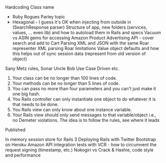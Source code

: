 Hardcoding Class name
  * Ruby Rogues Parley topic
  * Hexagonal - I guess it's OK when injecting from outside in (SearchResponse parser)
Structure of app, new folders (services, values, ... even lib) and how to autoload them in Rails and specs
Vacuum vs ASIN gems for accessing Amazon Product Advertising API - cover search and add to Cart
Parsing XML and JSON with the same Roar representer
XML parsing Roar limitations
Value object defaults and how this helps out of sync session data (represent from old version of object)

Sany Metz rules, Sonar Uncle Bob Use Case Driven etc.
1. Your class can be no longer than 100 lines of code.
2. Your methods can be no longer than 5 lines of code.
3. You can pass no more than four parameters and you can't just make it one big hash.
4. You Rails controller can only instantiate one object to do whatever it is that needs to be done.
5. You Rails view can only know about one instance variable.
6. Your Rails view should only send messages to that variable/object i.e., no Demeter violations.
The idea is to follow the rules, see where it leads

Published

In memory session store for Rails 3
Deploying Rails with Twitter Bootstrap on Heroku
Amazon API integration tests with VCR - how to circumvent the request signing (timestamp, etc.)
Nokogiri vs Crack & Hashie, code style and performance